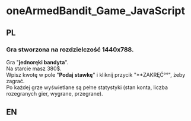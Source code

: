 # oneArmedBandit_Game_JavaScript

## PL 
### Gra stworzona na rozdzielczość 1440x788.  
Gra "**jednoręki bandyta**".  
Na starcie masz 380$.  
Wpisz kwotę w pole "**Podaj stawkę**" i kliknij przycik "**ZAKRĘĆ°°", żeby zagrać.  
Po każdej grze wyświetlane są pełne statystyki (stan konta, liczba rozegranych gier, wygrane, przegrane).  


## EN
